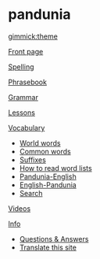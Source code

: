 # pandunia
[gimmick:theme](readable)

[Front page](index.md)

[Spelling](abc.md)

[Phrasebook](jumle.md)

[Grammar](bax_kanun.md)

[Lessons](darse.md)

[Vocabulary]()

  * [World words](loga.md)
  * [Common words](putong_loga.md)
  * [Suffixes](suffixes.md)
  * [How to read word lists](howto.md)
  * [Pandunia-English](pandunia-english.md)
  * [English-Pandunia](english-pandunia.md)
  * [Search](tiddly.html)

[Videos](../pandunia/video.md)

[Info]()

  * [Questions & Answers](kia_i_dap.md)
  * [Translate this site](bax_ko_bax.md)

